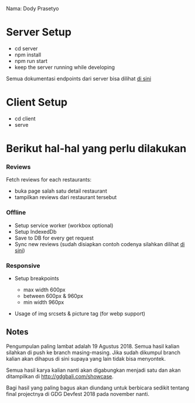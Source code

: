 Nama: Dody Prasetyo 

# Server Setup
- cd server
- npm install
- npm run start
- keep the server running while developing

Semua dokumentasi endpoints dari server bisa dilihat [di sini](https://github.com/DSCBali/mobile_web_final_project/blob/master/server/README.md)

# Client Setup
- cd client
- serve

# Berikut hal-hal yang perlu dilakukan

### Reviews
Fetch reviews for each restaurants:
- buka page salah satu detail restaurant
- tampilkan reviews dari restaurant tersebut

### Offline
- Setup service worker (workbox optional)
- Setup IndexedDb
- Save to DB for every get request
- Sync new reviews (sudah disiapkan contoh codenya silahkan dilihat [di sini](https://github.com/DSCBali/mobile_web_final_project/blob/master/client/service-worker.js))

### Responsive 
- Setup breakpoints
  - max width 600px
  - between 600px & 960px
  - min width 960px

- Usage of img srcsets & picture tag (for webp support)


## Notes
Pengumpulan paling lambat adalah 19 Agustus 2018.
Semua hasil kalian silahkan di push ke branch masing-masing.
Jika sudah dikumpul branch kalian akan dihapus di sini supaya yang lain tidak bisa menyontek.

Semua hasil karya kalian nanti akan digabungkan menjadi satu dan akan ditampilkan di http://gdgbali.com/showcase.

Bagi hasil yang paling bagus akan diundang untuk berbicara sedikit tentang final projectnya di GDG Devfest 2018 pada november nanti.
